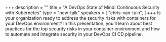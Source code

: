 +++
description = ""
title = "A DevOps State of Mind: Continuous Security with Kubernetes"
type = "new-talk"
speakers = [
        "chris-van-tuin",
]
+++
Is your organization ready to address the security risks with containers for your DevOps environment? In this presentation, you’ll learn about best practices for the top security risks in your container environment and how to automate and integrate security in your DevOps CI CD pipeline.